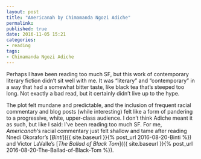 ```yaml
---
layout: post
title: "Americanah by Chimamanda Ngozi Adiche"
permalink:
published: true
date: 2016-11-05 15:21
categories:
- reading
tags:
- Chimamanda Ngozi Adiche
---
```


Perhaps I have been reading too much SF, but this work of contemporary literary fiction didn’t sit well with me. It was “literary” and “contemporary” in a way that had a somewhat bitter taste, like black tea that’s steeped too long. Not exactly a bad read, but it certainly didn’t live up to the hype.

The plot felt mundane and predictable, and the inclusion of frequent racial commentary and blog posts (while interesting) felt like a form of pandering to a progressive, white, upper-class audience. I don’t think Adiche meant it as such, but like I said: I’ve been reading too much SF. For me, *Americanah*‘s racial commentary just felt shallow and tame after reading Nnedi Okorafor’s [*Binti*]({{ site.baseurl }}{% post_url 2016-08-20-Binti %}) and Victor LaValle’s [*The Ballad of Black Tom*]({{ site.baseurl }}{% post_url 2016-08-20-The-Ballad-of-Black-Tom %}).
